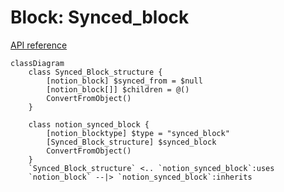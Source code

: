 # Block: Synced_block

[API reference](https://developers.notion.com/reference/block#synced-block)

```mermaid
classDiagram
    class Synced_Block_structure {
        [notion_block] $synced_from = $null
        [notion_block[]] $children = @()
        ConvertFromObject()
    }

    class notion_synced_block {
        [notion_blocktype] $type = "synced_block"
        [Synced_Block_structure] $synced_block
        ConvertFromObject()
    }
    `Synced_Block_structure` <.. `notion_synced_block`:uses
    `notion_block` --|> `notion_synced_block`:inherits
```
